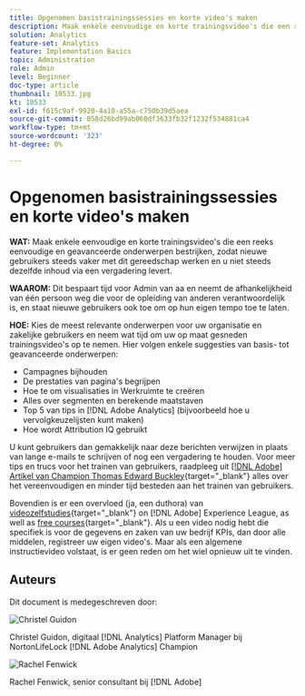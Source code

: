 ```yaml
---
title: Opgenomen basistrainingssessies en korte video's maken
description: Maak enkele eenvoudige en korte trainingsvideo's die een reeks eenvoudige en geavanceerde onderwerpen bestrijken, zodat nieuwe gebruikers steeds vaker met dit gereedschap werken en u niet steeds dezelfde inhoud via een vergadering levert.
solution: Analytics
feature-set: Analytics
feature: Implementation Basics
topic: Administration
role: Admin
level: Beginner
doc-type: article
thumbnail: 10533.jpg
kt: 10533
exl-id: f615c9af-9920-4a10-a55a-c750b39d5aea
source-git-commit: 058d26bd99ab060df3633fb32f1232f534881ca4
workflow-type: tm+mt
source-wordcount: '323'
ht-degree: 0%

---
```


# Opgenomen basistrainingssessies en korte video&#39;s maken

**WAT:** Maak enkele eenvoudige en korte trainingsvideo&#39;s die een reeks eenvoudige en geavanceerde onderwerpen bestrijken, zodat nieuwe gebruikers steeds vaker met dit gereedschap werken en u niet steeds dezelfde inhoud via een vergadering levert.

**WAAROM:** Dit bespaart tijd voor Admin van aa en neemt de afhankelijkheid van één persoon weg die voor de opleiding van anderen verantwoordelijk is, en staat nieuwe gebruikers ook toe om op hun eigen tempo toe te laten.

**HOE:** Kies de meest relevante onderwerpen voor uw organisatie en zakelijke gebruikers en neem wat tijd om uw op maat gesneden trainingsvideo&#39;s op te nemen. Hier volgen enkele suggesties van basis- tot geavanceerde onderwerpen:

* Campagnes bijhouden
* De prestaties van pagina&#39;s begrijpen
* Hoe te om visualisaties in Werkruimte te creëren
* Alles over segmenten en berekende maatstaven
* Top 5 van tips in [!DNL Adobe Analytics] (bijvoorbeeld hoe u vervolgkeuzelijsten kunt maken)
* Hoe wordt Attribution IQ gebruikt

U kunt gebruikers dan gemakkelijk naar deze berichten verwijzen in plaats van lange e-mails te schrijven of nog een vergadering te houden. Voor meer tips en trucs voor het trainen van gebruikers, raadpleeg uit [[!DNL Adobe] Artikel van Champion Thomas Edward Buckley](https://experienceleague.adobe.com/docs/analytics-learn/tutorials/administration/key-admin-skills/simplify-training-users.html?lang=en){target="_blank"} alles over het vereenvoudigen en minder tijd besteden aan het trainen van gebruikers.

Bovendien is er een overvloed (ja, een duthora) van [videozelfstudies](https://experienceleague.adobe.com/docs/analytics-learn/tutorials/overview.html){target="_blank"} on [!DNL Adobe] Experience League, as well as [free courses](https://experienceleague.adobe.com/?lang=en#dashboard/learning){target="_blank"}. Als u een video nodig hebt die specifiek is voor de gegevens en zaken van uw bedrijf KPIs, dan door alle middelen, registreer uw eigen video&#39;s. Maar als een algemene instructievideo volstaat, is er geen reden om het wiel opnieuw uit te vinden.

## Auteurs

Dit document is medegeschreven door:

![Christel Guidon](assets/Christel-Headshot-150.png)

Christel Guidon, digitaal [!DNL Analytics] Platform Manager bij NortonLifeLock
[!DNL Adobe Analytics] Champion

![Rachel Fenwick](assets/Rachel-Fenwick-150.png)

Rachel Fenwick, senior consultant bij [!DNL Adobe]
